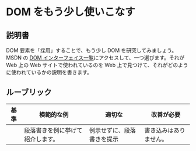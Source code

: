 # DOM をもう少し使いこなす

## 説明書

DOM 要素を「採用」することで、もう少し DOM を研究してみましょう。MSDN の [DOM インターフェイス一覧](https://developer.mozilla.org/ja/docs/Web/API/Document_Object_Model)にアクセスして、一つ選びます。それが Web 上の Web サイトで使われているのを Web 上で見つけて、それがどのように使われているかの説明を書きます。

## ルーブリック

| 基準 | 模範的な例                       | 適切な                     | 改善が必要             |
| ---- | -------------------------------- | -------------------------- | ---------------------- |
|      | 段落書きを例に挙げて紹介します。 | 例示せずに、段落書きを提示 | 書き込みはありません。 |
